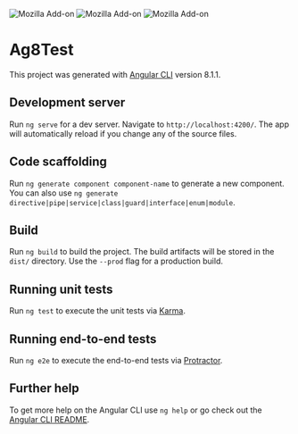 ![Mozilla Add-on](https://img.shields.io/badge/dynamic/json.svg?style=flat&logo=appveyor&label=Version&prefix=v.&query=version&url=https%3A%2F%2Fraw.githubusercontent.com%2FToso82%2FAg8-Test%2Fmaster%2Fpackage.json)
![Mozilla Add-on](https://img.shields.io/badge/dynamic/json.svg?style=flat&logo=appveyor&label=rxjs&query=dependencies.rxjs&url=https%3A%2F%2Fraw.githubusercontent.com%2FToso82%2FAg8-Test%2Fmaster%2Fpackage.json)
![Mozilla Add-on](https://img.shields.io/badge/dynamic/json.svg?style=flat&logo=appveyor&label=Angular&query=dependencies.@angular/core&url=https%3A%2F%2Fraw.githubusercontent.com%2FToso82%2FAg8-Test%2Fmaster%2Fpackage.json)

# Ag8Test

This project was generated with [Angular CLI](https://github.com/angular/angular-cli) version 8.1.1.

## Development server

Run `ng serve` for a dev server. Navigate to `http://localhost:4200/`. The app will automatically reload if you change any of the source files.

## Code scaffolding

Run `ng generate component component-name` to generate a new component. You can also use `ng generate directive|pipe|service|class|guard|interface|enum|module`.

## Build

Run `ng build` to build the project. The build artifacts will be stored in the `dist/` directory. Use the `--prod` flag for a production build.

## Running unit tests

Run `ng test` to execute the unit tests via [Karma](https://karma-runner.github.io).

## Running end-to-end tests

Run `ng e2e` to execute the end-to-end tests via [Protractor](http://www.protractortest.org/).

## Further help

To get more help on the Angular CLI use `ng help` or go check out the [Angular CLI README](https://github.com/angular/angular-cli/blob/master/README.md).
